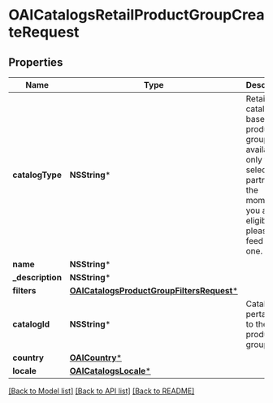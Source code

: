 # OAICatalogsRetailProductGroupCreateRequest

## Properties
Name | Type | Description | Notes
------------ | ------------- | ------------- | -------------
**catalogType** | **NSString*** | Retail catalog based product group is available only for selected partners at the moment. If you are not eligible, please use feed based one. | 
**name** | **NSString*** |  | 
**_description** | **NSString*** |  | [optional] 
**filters** | [**OAICatalogsProductGroupFiltersRequest***](OAICatalogsProductGroupFiltersRequest.md) |  | 
**catalogId** | **NSString*** | Catalog id pertaining to the retail product group. | 
**country** | [**OAICountry***](OAICountry.md) |  | 
**locale** | [**OAICatalogsLocale***](OAICatalogsLocale.md) |  | 

[[Back to Model list]](../README.md#documentation-for-models) [[Back to API list]](../README.md#documentation-for-api-endpoints) [[Back to README]](../README.md)


